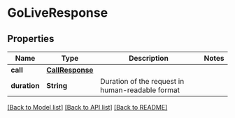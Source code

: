 # GoLiveResponse

## Properties
Name | Type | Description | Notes
------------ | ------------- | ------------- | -------------
**call** | [**CallResponse**](CallResponse.md) |  | 
**duration** | **String** | Duration of the request in human-readable format | 

[[Back to Model list]](../README.md#documentation-for-models) [[Back to API list]](../README.md#documentation-for-api-endpoints) [[Back to README]](../README.md)


